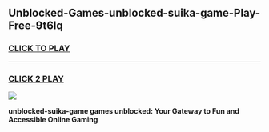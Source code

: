 
## Unblocked-Games-unblocked-suika-game-Play-Free-9t6lq
<h3>
<a href="https://premium76.site?title=unblocked-suika-game&ref=09A">CLICK TO PLAY</a></h3>
<hr>

<h3>
<a href="https://premium76.site?title=unblocked-suika-game&ref=09A">CLICK 2 PLAY</a>
  
</h3>

<a href="https://premium76.site?title=unblocked-suika-game&ref=09A"><img src="https://clearcache.store/games.png"></a>


**unblocked-suika-game games unblocked: Your Gateway to Fun and Accessible Online Gaming**
